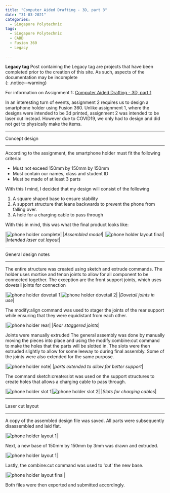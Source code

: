 ```yaml
---
title: "Computer Aided Drafting - 3D, part 3"
date: "31-03-2021"
categories:
  - Singapore Polytechnic
tags:
  - Singapore Polytechnic
  - CADD
  - Fusion 360
  - Legacy

---
```

**Legacy tag** Post containing the Legacy tag are projects that have been completed prior to the creation of this site. As such, aspects of the documentation may be incomplete   
{: .notice--warning}

For information on Assignment 1: <a href="https://khkhiu.github.io/singapore%20polytechnic/sp-cadd-3d-pt1/">Computer Aided Drafting - 3D, part 1</a>

In an interesting turn of events, assignment 2 requires us to design a smartphone holder using Fusion 360. Unlike assignment 1, where the designs were intended to be 3d printed, assignment 2 was intended to be laser cut instead. However due to COVID19, we only had to design and did not get to physically make the items.

***

Concept design

***
According to the assignment, the smartphone holder must fit the following criteria:
- Must not exceed 150mm by 150mm by 150mm
- Must contain our names, class and student ID
- Must be made of at least 3 parts

With this I mind, I decided that my design will consist of the following
1. A square shaped base to ensure stability
2. A support structure that leans backwards to prevent the phone from falling over.
3. A hole for a charging cable to pass through

With this in mind, this was what the final product looks like:

|![phone holder complete](/assets/images/2021-03-31-sp-cadd-3d-pt3/phone_holder_fin.png)|
|<em>Assembled model</em>|
|![phone holder layout final](/assets/images/2021-03-31-sp-cadd-3d-pt3/phone_holder_fin_layout.png)|
|<em>Intended laser cut layout</em>|

***

General design notes

***

The entire structure was created using sketch and extrude commands. The holder uses mortise and tenon joints to allow for all component to be connected together. The exception are the front support joints, which uses dovetail joints for connection

|![phone holder dovetail 1](/assets/images/2021-03-31-sp-cadd-3d-pt3/phone_holder_dove_1.png)|![phone holder dovetail 2](/assets/images/2021-03-31-sp-cadd-3d-pt3/phone_holder_dove_2.png)|
|<em>Dovetail joints in use</em>|

The modify:align command was used to stager the joints of the rear support while ensuring that they were equidistant from each other.

|![phone holder rear](/assets/images/2021-03-31-sp-cadd-3d-pt3/phone_holder_rear.png)|
|<em>Rear staggered joints</em>|


Joints were manually extruded  The general assembly was done by manually moving the pieces into place and using the modify:combine:cut command to make the holes that the parts will be slotted in. The slots were then extruded slightly to allow for some leeway to during final assembly. Some of the joints were also extended for the same purpose. 

|![phone holder note](/assets/images/2021-03-31-sp-cadd-3d-pt3/phone_holder_note1.png)|
|<em>parts extended to allow for better support</em>|

The command sketch:create:slot was used on the support structures to create holes that allows a charging cable to pass through.

|![phone holder slot 1](/assets/images/2021-03-31-sp-cadd-3d-pt3/phone_holder_slot1.png)|![phone holder slot 2](/assets/images/2021-03-31-sp-cadd-3d-pt3/phone_holder_slot2.png)|
|<em>Slots for charging cables</em>|

***

Laser cut layout

***
A copy of the assembled design file was saved. All parts were subsequently disassembled and laid flat.

|![phone holder layout 1](/assets/images/2021-03-31-sp-cadd-3d-pt3/phone_holder_layout1.png)|

Next, a new base of 150mm by 150mm by 3mm was drawn and extruded.

|![phone holder layout 1](/assets/images/2021-03-31-sp-cadd-3d-pt3/phone_holder_layout2.png)|

Lastly, the combine:cut command was used to 'cut' the new base.

|![phone holder layout final](/assets/images/2021-03-31-sp-cadd-3d-pt3/phone_holder_fin_layout.png)|


Both files were then exported and submitted accordingly.